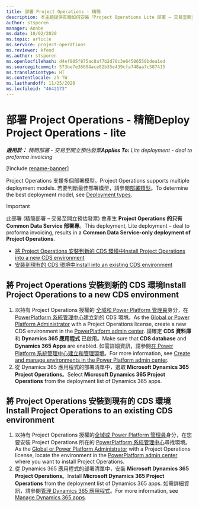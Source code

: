 ```yaml
---
title: 部署 Project Operations - 精簡
description: 本主題提供有關如何安裝「Project Operations Lite 部署 – 交易至開立預估發票」的資訊。
author: stsporen
manager: Annbe
ms.date: 10/02/2020
ms.topic: article
ms.service: project-operations
ms.reviewer: kfend
ms.author: stsporen
ms.openlocfilehash: d4ef905f875ac8af7b2d70c3e64506558bdea1ed
ms.sourcegitcommit: 573be7e36604ace82b35e439cfa748aa7c587415
ms.translationtype: HT
ms.contentlocale: zh-TW
ms.lasthandoff: 11/25/2020
ms.locfileid: "4642173"
---
```

# <a name="deploy-project-operations---lite"></a><span data-ttu-id="38aaf-103">部署 Project Operations - 精簡</span><span class="sxs-lookup"><span data-stu-id="38aaf-103">Deploy Project Operations - lite</span></span>

<span data-ttu-id="38aaf-104">_**適用於：** 精簡部署 - 交易至開立預估發票_</span><span class="sxs-lookup"><span data-stu-id="38aaf-104">_**Applies To:** Lite deployment - deal to proforma invoicing_</span></span>

[!include [rename-banner](~/includes/cc-data-platform-banner.md)]

<span data-ttu-id="38aaf-105">Project Operations 支援多個部署模型。</span><span class="sxs-lookup"><span data-stu-id="38aaf-105">Project Operations supports multiple deployment models.</span></span> <span data-ttu-id="38aaf-106">若要判斷最佳部署模型，請參閱[部署類型](determine-deployment-type.md)。</span><span class="sxs-lookup"><span data-stu-id="38aaf-106">To determine the best deployment model, see [Deployment types](determine-deployment-type.md).</span></span>


> [!IMPORTANT]
> <span data-ttu-id="38aaf-107">此部署 (精簡部署 – 交易至開立預估發票) 會產生 **Project Operations 的只有 Common Data Service 部署專**。</span><span class="sxs-lookup"><span data-stu-id="38aaf-107">This deployment, Lite deployment – deal to proforma invoicing, results in a **Common Data Service-only deployment of Project Operations**.</span></span>

- [<span data-ttu-id="38aaf-108">將 Project Operations 安裝到新的 CDS 環境中</span><span class="sxs-lookup"><span data-stu-id="38aaf-108">Install Project Operations into a new CDS environment</span></span>](#new)
- [<span data-ttu-id="38aaf-109">安裝到現有的 CDS 環境中</span><span class="sxs-lookup"><span data-stu-id="38aaf-109">Install into an existing CDS environment</span></span>](#existing)



## <a name="install-project-operations-to-a-new-cds-environment"></a><a name="new"></a><span data-ttu-id="38aaf-110">將 Project Operations 安裝到新的 CDS 環境</span><span class="sxs-lookup"><span data-stu-id="38aaf-110">Install Project Operations to a new CDS environment</span></span>

1. <span data-ttu-id="38aaf-111">以持有 Project Operations 授權的 [全域和 Power Platform 管理員](https://docs.microsoft.com/power-platform/admin/global-service-administrators-can-administer-without-license)身分，在 [PowerPlatform 系統管理中心](https://admin.powerplatform.com)建立新的 CDS 環境。</span><span class="sxs-lookup"><span data-stu-id="38aaf-111">As the [Global or Power Platform Administrator](https://docs.microsoft.com/power-platform/admin/global-service-administrators-can-administer-without-license) with a Project Operations license, create a new CDS environment in the [PowerPlatform admin center](https://admin.powerplatform.com).</span></span> <span data-ttu-id="38aaf-112">請確定 **CDS 資料庫** 和 **Dynamics 365 應用程式** 已啟用。</span><span class="sxs-lookup"><span data-stu-id="38aaf-112">Make sure that **CDS database** and **Dynamics 365 Apps** are enabled.</span></span> <span data-ttu-id="38aaf-113">如需詳細資訊，請參閱[在 Power Platform 系統管理中心建立和管理環境](https://docs.microsoft.com/power-platform/admin/create-environment#create-an-environment-in-the-power-platform-admin-center)。</span><span class="sxs-lookup"><span data-stu-id="38aaf-113">For more information, see [Create and manage environments in the Power Platform admin center](https://docs.microsoft.com/power-platform/admin/create-environment#create-an-environment-in-the-power-platform-admin-center).</span></span>
2. <span data-ttu-id="38aaf-114">從 Dynamics 365 應用程式的部署清單中，選取 **Microsoft Dynamics 365 Project Operations**。</span><span class="sxs-lookup"><span data-stu-id="38aaf-114">Select **Microsoft Dynamics 365 Project Operations** from the deployment list of Dynamics 365 apps.</span></span>


## <a name="install-project-operations-to-an-existing-cds-environment"></a><a name="existing"></a><span data-ttu-id="38aaf-115">將 Project Operations 安裝到現有的 CDS 環境</span><span class="sxs-lookup"><span data-stu-id="38aaf-115">Install Project Operations to an existing CDS environment</span></span>

1. <span data-ttu-id="38aaf-116">以持有 Project Operations 授權的[全域或 Power Platform 管理員](https://docs.microsoft.com/power-platform/admin/global-service-administrators-can-administer-without-license)身分，在您要安裝 Project Operations 所在的 [PowerPlatform 系統管理中心](https://admin.powerplatform.com)尋找環境。</span><span class="sxs-lookup"><span data-stu-id="38aaf-116">As the [Global or Power Platform Administrator](https://docs.microsoft.com/power-platform/admin/global-service-administrators-can-administer-without-license) with a Project Operations license, locate the environment in the [PowerPlatform admin center](https://admin.powerplatform.com) where you want to install Project Operations.</span></span>
2. <span data-ttu-id="38aaf-117">從 Dynamics 365 應用程式的部署清單中，安裝 **Microsoft Dynamics 365 Project Operations**。</span><span class="sxs-lookup"><span data-stu-id="38aaf-117">Install **Microsoft Dynamics 365 Project Operations** from the deployment list of Dynamics 365 apps.</span></span> <span data-ttu-id="38aaf-118">如需詳細資訊，請參閱[管理 Dynamics 365 應用程式](https://docs.microsoft.com/power-platform/admin/manage-apps)。</span><span class="sxs-lookup"><span data-stu-id="38aaf-118">For more information, see [Manage Dynamics 365 apps](https://docs.microsoft.com/power-platform/admin/manage-apps).</span></span>


